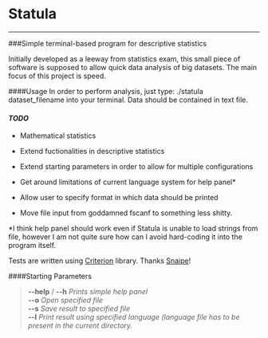 # Statula

***

###Simple terminal-based program for descriptive statistics

Initially developed as a leeway from statistics exam, this small piece of software is supposed to allow quick data analysis of big datasets.
The main focus of this project is speed.

####Usage
In order to perform analysis, just type:
./statula dataset_filename
into your terminal. Data should be contained in text file.

#### _TODO_

  * Mathematical statistics

  * Extend fuctionalities in descriptive statistics

  * Extend starting parameters in order to allow for multiple configurations

  * Get around limitations of current language system for help panel*

  * Allow user to specify format in which data should be printed

  * Move file input from goddamned fscanf to something less shitty.

*I think help panel should work even if Statula is unable to load strings from file, however I am not quite sure how can I avoid hard-coding
it into the program itself. 

Tests are written using [Criterion](https://github.com/Snaipe/Criterion) library. Thanks [Snaipe](https://github.com/Snaipe)!

####Starting Parameters
>**--help** / **--h** *Prints simple help panel*  
**--o**  *Open specified file*  
**--s**  *Save result to specified file*  
**--l**  *Print result using specified language (language file has to be present in the current directory.* 

